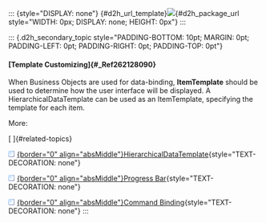 ::: {style="DISPLAY: none"}
[](ms-xhelp:///?Id=d2h_url_template){#d2h_url_template}![](!package_url!){#d2h_package_url style="WIDTH: 0px; DISPLAY: none; HEIGHT: 0px"}
:::

::: {.d2h_secondary_topic style="PADDING-BOTTOM: 10pt; MARGIN: 0pt; PADDING-LEFT: 0pt; PADDING-RIGHT: 0pt; PADDING-TOP: 0pt"}
#### [Template Customizing]{#_Ref262128090}

When Business Objects are used for data-binding, **ItemTemplate** should be used to determine how the user interface will be displayed. A HierarchicalDataTemplate can be used as an ItemTemplate, specifying the template for each item.

More:

[ ]{#related-topics}

[![](../button.gif){border="0" align="absMiddle"}HierarchicalDataTemplate](ms-xhelp:///?Id=2f5ad0f5-f480-4166-b666-869c48ce81bd){style="TEXT-DECORATION: none"}

[![](../button.gif){border="0" align="absMiddle"}Progress Bar](ms-xhelp:///?Id=149fe711-ea7a-4818-a30c-e0bfbe5e7518){style="TEXT-DECORATION: none"}

[![](../button.gif){border="0" align="absMiddle"}Command Binding](ms-xhelp:///?Id=d30ed82b-faab-4fb2-a83a-138dfe191023){style="TEXT-DECORATION: none"}
:::
